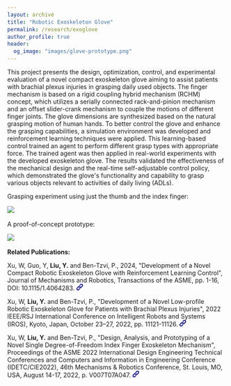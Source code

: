 ```yaml
---
layout: archive
title: "Robotic Exoskeleton Glove"
permalink: /research/exoglove
author_profile: true
header:
  og_image: "images/glove-prototype.png"
---
```


This project presents the design, optimization, control, and experimental evaluation of a novel compact exoskeleton glove aiming to assist patients with brachial plexus injuries in grasping daily used objects. The finger mechanism is based on a rigid coupling hybrid mechanism (RCHM) concept, which utilizes a serially connected rack-and-pinion mechanism and an offset slider-crank mechanism to couple the motions of different finger joints. The glove dimensions are synthesized based on the natural grasping motion of human hands. To better control the glove and enhance the grasping capabilities, a simulation environment was developed and reinforcement learning techniques were applied. This learning-based control trained an agent to perform different grasp types with appropriate force. The trained agent was then applied in real-world experiments with the developed exoskeleton glove. The results validated the effectiveness of the mechanical design and the real-time self-adjustable control policy, which demonstrated the glove's functionality and capability to grasp various objects relevant to activities of daily living (ADLs).

Grasping experiment using just the thumb and the index finger:

<img style="height:300px;" src="/images/glove480small.gif"/>

A proof-of-concept prototype:

<img style="height:230px;" src="/images/glove-prototype.png"/>

**Related Publications:**

Xu, W, Guo, Y, **Liu, Y.** and Ben-Tzvi, P., 2024, "Development of a Novel Compact Robotic Exoskeleton Glove with Reinforcement Learning Control", Journal of Mechanisms and Robotics, Transactions of the ASME, pp. 1-16, DOI: 10.1115/1.4064283.  [<img style="height:15px;" src="/images/link.png"/>](https://asmedigitalcollection.asme.org/mechanismsrobotics/article-abstract/doi/10.1115/1.4064283/1192671/Development-of-a-Novel-Compact-Robotic-Exoskeleton?redirectedFrom=fulltext)

Xu, W, **Liu, Y.** and Ben-Tzvi, P., "Development of a Novel Low-profile Robotic Exoskeleton Glove for Patients with Brachial Plexus Injuries", 2022 IEEE/RSJ International Conference on Intelligent Robots and Systems (IROS), Kyoto, Japan, October 23–27, 2022, pp. 11121-11126.  [<img style="height:15px;" src="/images/link.png"/>](https://ieeexplore.ieee.org/abstract/document/9981124)

Xu, W, **Liu, Y.** and Ben-Tzvi, P., "Design, Analysis, and Prototyping of a Novel Single Degree-of-Freedom Index Finger Exoskeleton Mechanism", Proceedings of the ASME 2022 International Design Engineering Technical Conferences and Computers and Information in Engineering Conference (IDETC/CIE2022), 46th Mechanisms & Robotics Conference, St. Louis, MO, USA, August 14-17, 2022, p. V007T07A047.  [<img style="height:15px;" src="/images/link.png"/>](https://asmedigitalcollection.asme.org/IDETC-CIE/proceedings-abstract/IDETC-CIE2022/86281/1150641)
